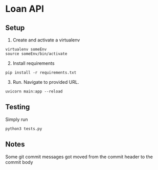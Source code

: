 # Loan API

## Setup

1. Create and activate a virtualenv

```
virtualenv someEnv
source someEnv/bin/activate
```

2. Install requirements

```
pip install -r requirements.txt
```

3. Run. Navigate to provided URL.

```
uvicorn main:app --reload
```

## Testing

Simply run
```
python3 tests.py
```

## Notes

Some git commit messages got moved from the commit header to the commit body
